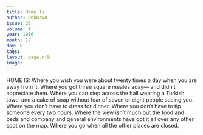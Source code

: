```yaml
---
title: Home Is
author: Unknown
issue: 26
volume: 4
year: 1916
month: 17
day: V
tags:
layout: page.njk
image:
---
```

HOME IS:      Where you wish you were about twenty times a day when you are away from it.    Where you got three square meales aday— and didn’t appreciate them.   Where you can step across the hall wearing a Turkish towel and a cake of soap without fear of seven or eight people seeing you.   Where you don’t have to dress for dinner.   Where you don’t have to tip someone every two hours.    Where the view isn’t much but the food and beds and company and general environments have got it all over any other spot on the map.   Where you go when all the other places are closed.    


